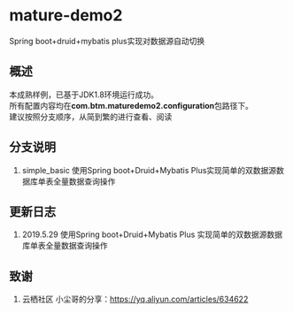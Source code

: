 # mature-demo2
Spring boot+druid+mybatis plus实现对数据源自动切换

概述
--
本成熟样例，已基于JDK1.8环境运行成功。  
所有配置内容均在**com.btm.maturedemo2.configuration**包路径下。  
建议按照分支顺序，从简到繁的进行查看、阅读

分支说明
--
1. simple_basic 使用Spring boot+Druid+Mybatis Plus实现简单的双数据源数据库单表全量数据查询操作

更新日志
--
1. 2019.5.29 使用Spring boot+Druid+Mybatis Plus 实现简单的双数据源数据库单表全量数据查询操作

致谢
--
1. 云栖社区 小尘哥的分享：https://yq.aliyun.com/articles/634622